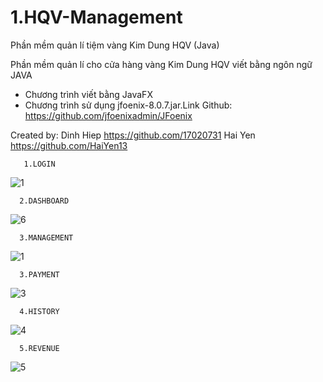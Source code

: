 # 1.HQV-Management
Phần mềm quản lí tiệm vàng Kim Dung HQV (Java)

Phần mềm quản lí cho cửa hàng vàng Kim Dung HQV viết bằng ngôn ngữ JAVA

- Chương trình viết bằng JavaFX
- Chương trình sử dụng jfoenix-8.0.7.jar.Link Github: https://github.com/jfoenixadmin/JFoenix

Created by:
  Dinh Hiep
  https://github.com/17020731
    Hai Yen
  https://github.com/HaiYen13
  
       1.LOGIN
  ![1](https://user-images.githubusercontent.com/37697235/51846678-a38e2800-234c-11e9-87b5-1629c3b8e823.png)
  
      2.DASHBOARD
  ![6](https://user-images.githubusercontent.com/37697235/51981232-16baaa00-24c5-11e9-9752-526f9f2aac11.png)
  
      3.MANAGEMENT
  ![1](https://user-images.githubusercontent.com/37697235/55665336-c1ee3380-5867-11e9-9c1d-4b78be30b01e.png)
  
      3.PAYMENT
   ![3](https://user-images.githubusercontent.com/37697235/51981283-33ef7880-24c5-11e9-87d1-17122987ea6e.png)
  
      4.HISTORY
  ![4](https://user-images.githubusercontent.com/37697235/51847091-89087e80-234d-11e9-9f9c-a6dd589dc2c7.png)
  
      5.REVENUE
  ![5](https://user-images.githubusercontent.com/37697235/51847092-89a11500-234d-11e9-9fc6-be556430b6e7.png)
